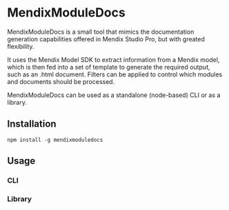 # MendixModuleDocs

MendixModuleDocs is a small tool that mimics the documentation generation capabilities offered in Mendix Studio Pro, but with greated flexibility.

It uses the Mendix Model SDK to extract information from a Mendix model, which is then fed into a set of template to generate the required output, such as an .html document.
Filters can be applied to control which modules and documents should be processed.

MendixModuleDocs can be used as a standalone (node-based) CLI or as a library.

## Installation

`npm install -g mendixmoduledocs`

## Usage

### CLI

<Insert generated docs here>

### Library

<Todo>
